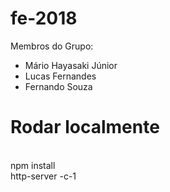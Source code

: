 # fe-2018
Membros do Grupo:
* Mário Hayasaki Júnior
* Lucas Fernandes
* Fernando Souza


# Rodar localmente
<br> npm install
<br> http-server -c-1


